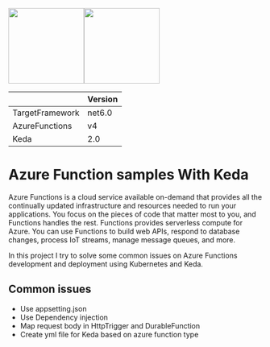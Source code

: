 <img src="https://raw.githubusercontent.com/Azure/azure-functions-cli/master/src/Azure.Functions.Cli/npm/assets/azure-functions-logo-color-raster.png" width="150"><img src="https://keda.sh/img/logos/keda-icon-color.png" width="150">

||Version|
|---|---|
|TargetFramework| net6.0 |
|AzureFunctions| v4 |
|Keda| 2.0 |

# Azure Function samples With Keda
Azure Functions is a cloud service available on-demand that provides all the continually updated infrastructure and resources needed to run your applications. You focus on the pieces of code that matter most to you, and Functions handles the rest. Functions provides serverless compute for Azure. You can use Functions to build web APIs, respond to database changes, process IoT streams, manage message queues, and more.

In this project I try to solve some common issues on Azure Functions development and deployment using Kubernetes and Keda.


## Common issues
- Use appsetting.json
- Use Dependency injection
- Map request body in HttpTrigger and DurableFunction
- Create yml file for Keda based on azure function type
